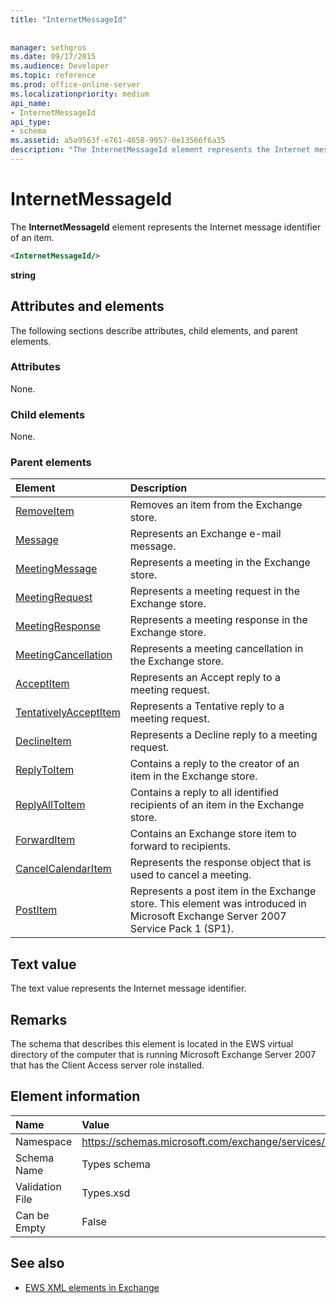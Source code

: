 ```yaml
---
title: "InternetMessageId"
 
 
manager: sethgros
ms.date: 09/17/2015
ms.audience: Developer
ms.topic: reference
ms.prod: office-online-server
ms.localizationpriority: medium
api_name:
- InternetMessageId
api_type:
- schema
ms.assetid: a5a9563f-e761-4658-9957-0e13566f6a35
description: "The InternetMessageId element represents the Internet message identifier of an item."
---
```


# InternetMessageId

The **InternetMessageId** element represents the Internet message identifier of an item. 
  
```xml
<InternetMessageId/>
```

 **string**
## Attributes and elements

The following sections describe attributes, child elements, and parent elements.
  
### Attributes

None.
  
### Child elements

None.
  
### Parent elements

|**Element**|**Description**|
|:-----|:-----|
|[RemoveItem](removeitem.md) <br/> |Removes an item from the Exchange store.  <br/> |
|[Message](message-ex15websvcsotherref.md) <br/> |Represents an Exchange e-mail message.  <br/> |
|[MeetingMessage](meetingmessage.md) <br/> |Represents a meeting in the Exchange store.  <br/> |
|[MeetingRequest](meetingrequest.md) <br/> |Represents a meeting request in the Exchange store.  <br/> |
|[MeetingResponse](meetingresponse.md) <br/> |Represents a meeting response in the Exchange store.  <br/> |
|[MeetingCancellation](meetingcancellation.md) <br/> |Represents a meeting cancellation in the Exchange store.  <br/> |
|[AcceptItem](acceptitem.md) <br/> |Represents an Accept reply to a meeting request.  <br/> |
|[TentativelyAcceptItem](tentativelyacceptitem.md) <br/> |Represents a Tentative reply to a meeting request.  <br/> |
|[DeclineItem](declineitem.md) <br/> |Represents a Decline reply to a meeting request.  <br/> |
|[ReplyToItem](replytoitem.md) <br/> |Contains a reply to the creator of an item in the Exchange store.  <br/> |
|[ReplyAllToItem](replyalltoitem.md) <br/> |Contains a reply to all identified recipients of an item in the Exchange store.  <br/> |
|[ForwardItem](forwarditem.md) <br/> |Contains an Exchange store item to forward to recipients.  <br/> |
|[CancelCalendarItem](cancelcalendaritem.md) <br/> |Represents the response object that is used to cancel a meeting.  <br/> |
|[PostItem](postitem.md) <br/> |Represents a post item in the Exchange store. This element was introduced in Microsoft Exchange Server 2007 Service Pack 1 (SP1).  <br/> |
   
## Text value

The text value represents the Internet message identifier.
  
## Remarks

The schema that describes this element is located in the EWS virtual directory of the computer that is running Microsoft Exchange Server 2007 that has the Client Access server role installed.
  
## Element information

|**Name**|**Value**|
|:-----|:-----|
|Namespace  <br/> |https://schemas.microsoft.com/exchange/services/2006/types  <br/> |
|Schema Name  <br/> |Types schema  <br/> |
|Validation File  <br/> |Types.xsd  <br/> |
|Can be Empty  <br/> |False  <br/> |
   
## See also



- [EWS XML elements in Exchange](ews-xml-elements-in-exchange.md)

